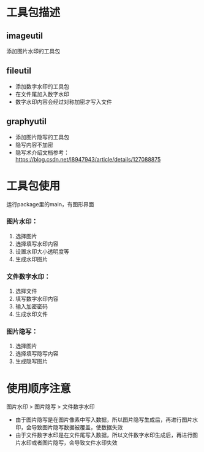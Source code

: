 # 工具包描述

## imageutil
添加图片水印的工具包

## fileutil
- 添加数字水印的工具包
- 在文件尾加入数字水印
- 数字水印内容会经过对称加密才写入文件

## graphyutil
- 添加图片隐写的工具包
- 隐写内容不加密
- 隐写术介绍文档参考：https://blog.csdn.net/l8947943/article/details/127088875

# 工具包使用
运行package里的main，有图形界面
### 图片水印：
1. 选择图片
2. 选择填写水印内容
3. 设置水印大小透明度等
4. 生成水印图片
### 文件数字水印：
1. 选择文件
2. 填写数字水印内容
3. 输入加密密码
4. 生成水印文件
### 图片隐写：
1. 选择图片
2. 选择填写隐写内容
3. 生成隐写图片

# 使用顺序注意
图片水印 > 图片隐写 > 文件数字水印
- 由于图片隐写是在图片像素中写入数据，所以图片隐写生成后，再进行图片水印，会导致图片隐写数据被覆盖，使数据失效
- 由于文件数字水印是在文件尾写入数据，所以文件数字水印生成后，再进行图片水印或者图片隐写，会导致文件水印失效
